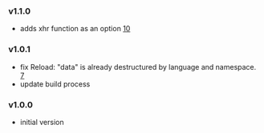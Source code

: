 ### v1.1.0

- adds xhr function as an option [10](https://github.com/i18next/i18next-node-remote-backend/pull/10)

### v1.0.1

- fix Reload: "data" is already destructured by language and namespace. [7](https://github.com/i18next/i18next-node-remote-backend/pull/7)
- update build process

### v1.0.0

- initial version
